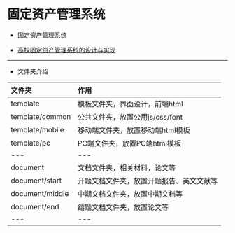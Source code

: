 # 固定资产管理系统

* [固定资产管理系统](http://fa.requisiteui.com/pc)

* [高校固定资产管理系统的设计与实现](https://github.com/liujingshi/Fixed-Assets-Management-System)

---

* 文件夹介绍

| 文件夹 | 作用 |
|:-----|:-----|
|template|模板文件夹，界面设计，前端html|
|template/common|公共文件夹，放置公用js/css/font|
|template/mobile|移动端文件夹，放置移动端html模板|
|template/pc|PC端文件夹，放置PC端html模板|
|---|---|
|document|文档文件夹，相关材料，论文等|
|document/start|开题文档文件夹，放置开题报告、英文文献等|
|document/middle|中期文档文件夹，放置中期文档等|
|document/end|结题文档文件夹，放置论文等|
|---|---|
